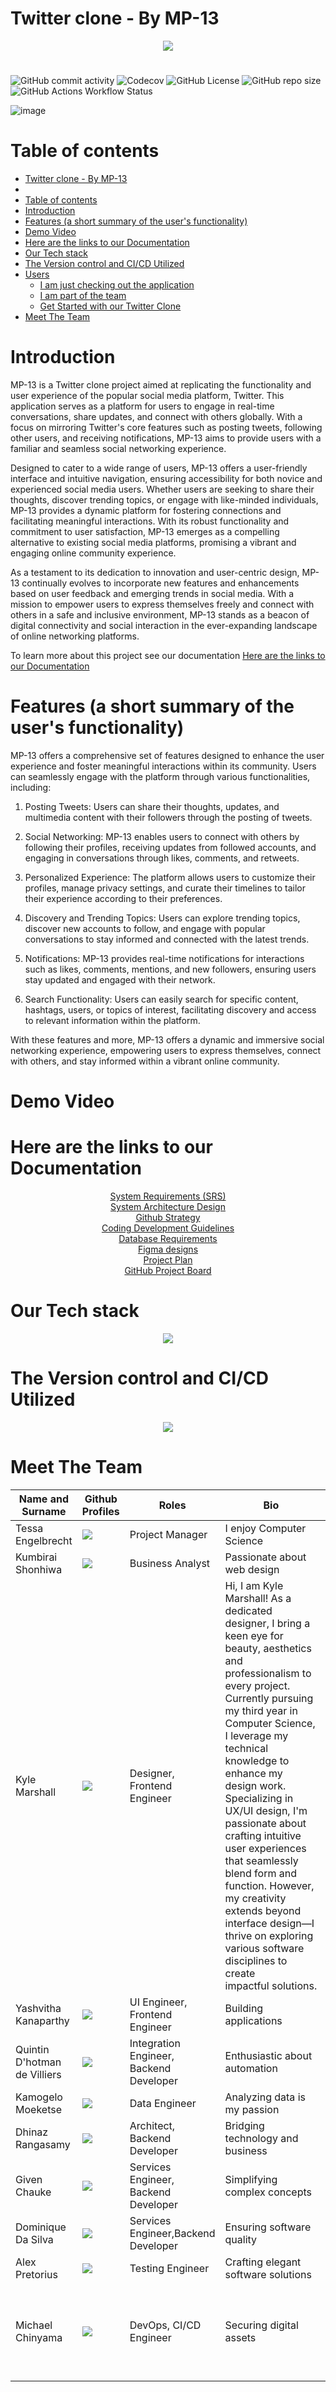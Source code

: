 # Twitter clone - By MP-13

<p align="center">
  <a href="https://skillicons.dev">
    <img src="/public/twitter.svg" />
  </a>
</p>


#
<p align="center">

![GitHub commit activity](https://img.shields.io/github/commit-activity/y/COS301-SE-2024/MiniProject13?style=flat-square)
![Codecov](https://img.shields.io/codecov/c/github/COS301-SE-2024/MiniProject13?style=flat-square)
![GitHub License](https://img.shields.io/github/license/COS301-SE-2024/MiniProject13?style=flat-square)
![GitHub repo size](https://img.shields.io/github/repo-size/COS301-SE-2024/MiniProject13?style=flat-square)
![GitHub Actions Workflow Status](https://img.shields.io/github/actions/workflow/status/COS301-SE-2024/MiniProject13/.github%2Fworkflows%2Ftest.yml?style=flat-square)

</p>


![image](images/Splash_Page_Screenshot.png)

# Table of contents

- [Twitter clone - By MP-13](#twitter-clone---by-mp-13)
- [](#)
- [Table of contents](#table-of-contents)
- [Introduction](#introduction)
- [Features (a short summary of the user's functionality)](#features-a-short-summary-of-the-users-functionality)
- [Demo Video](#demo-video)
- [Here are the links to our Documentation](#here-are-the-links-to-our-documentation)
- [Our Tech stack](#our-tech-stack)
- [The Version control and CI/CD Utilized](#the-version-control-and-cicd-utilized)
- [Users](#users)
  - [I am just checking out the application](#i-am-just-checking-out-the-application)
  - [I am part of the team](#i-am-part-of-the-team)
  - [Get Started with our Twitter Clone](#get-started-with-our-twitter-clone)
- [Meet The Team](#meet-the-team)

# Introduction

MP-13 is a Twitter clone project aimed at replicating the functionality and user experience of the popular social media platform, Twitter. This application serves as a platform for users to engage in real-time conversations, share updates, and connect with others globally. With a focus on mirroring Twitter's core features such as posting tweets, following other users, and receiving notifications, MP-13 aims to provide users with a familiar and seamless social networking experience.

Designed to cater to a wide range of users, MP-13 offers a user-friendly interface and intuitive navigation, ensuring accessibility for both novice and experienced social media users. Whether users are seeking to share their thoughts, discover trending topics, or engage with like-minded individuals, MP-13 provides a dynamic platform for fostering connections and facilitating meaningful interactions. With its robust functionality and commitment to user satisfaction, MP-13 emerges as a compelling alternative to existing social media platforms, promising a vibrant and engaging online community experience.

As a testament to its dedication to innovation and user-centric design, MP-13 continually evolves to incorporate new features and enhancements based on user feedback and emerging trends in social media. With a mission to empower users to express themselves freely and connect with others in a safe and inclusive environment, MP-13 stands as a beacon of digital connectivity and social interaction in the ever-expanding landscape of online networking platforms.

To learn more about this project see our documentation [Here are the links to our Documentation](#here-are-the-links-to-our-documentation)

# Features (a short summary of the user's functionality)

MP-13 offers a comprehensive set of features designed to enhance the user experience and foster meaningful interactions within its community. Users can seamlessly engage with the platform through various functionalities, including:

1. Posting Tweets: Users can share their thoughts, updates, and multimedia content with their followers through the posting of tweets.

2. Social Networking: MP-13 enables users to connect with others by following their profiles, receiving updates from followed accounts, and engaging in conversations through likes, comments, and retweets.

3. Personalized Experience: The platform allows users to customize their profiles, manage privacy settings, and curate their timelines to tailor their experience according to their preferences.

4. Discovery and Trending Topics: Users can explore trending topics, discover new accounts to follow, and engage with popular conversations to stay informed and connected with the latest trends.

5. Notifications: MP-13 provides real-time notifications for interactions such as likes, comments, mentions, and new followers, ensuring users stay updated and engaged with their network.

6. Search Functionality: Users can easily search for specific content, hashtags, users, or topics of interest, facilitating discovery and access to relevant information within the platform.

With these features and more, MP-13 offers a dynamic and immersive social networking experience, empowering users to express themselves, connect with others, and stay informed within a vibrant online community.

# Demo Video

# Here are the links to our Documentation

<p align="center">
 <a href="https://docs.google.com/document/d/13-FlGpf09eMM-dNkEyX95V4DfcYBMRBgIdHgMGPqi2o/edit?usp=sharing">System Requirements (SRS)</a><br>
 <a href ="https://docs.google.com/document/d/1F4WdKmrvO_eCkr2DajvDOus36bxUpxkydDistqnIFjY/edit?usp=sharing">System Architecture Design</a><br>
 <a href ="https://docs.google.com/document/d/11aLnvSpC1LST7BpA-j2aYu5DllywdCPte29lN52R7SM/edit?usp=sharing">Github Strategy</a><br>
 <a href ="https://docs.google.com/document/d/1NaAGZrMSGhZlp4n6qhYUH5sP8S-cm-749Gra2NR-TLQ/edit?usp=sharing">Coding Development Guidelines</a><br>
 <a href ="https://docs.google.com/document/d/10wjOA4YQwbv8rrY7VAZbGI7kNGU068dD_kCcFyz7TNM/edit?usp=sharing">Database Requirements</a><br>
 <a href="https://www.figma.com/file/w0aRTpe5SPT38VwPLuGaFK/COS301-MP-13?type=design&node-id=333%3A2&mode=design&t=Zq1dr1WePO4TwN30-1">Figma designs</a><br>
  <a href="https://github.com/u22633601/MP-13/wiki/Project-Plan">Project Plan</a><br>
 <a href="https://github.com/orgs/COS301-SE-2024/projects/37">GitHub Project Board</a><br>
</p>

# Our Tech stack

<p align="center">
  <a href="https://skillicons.dev">
    <img src="https://skillicons.dev/icons?i=deno,cypress,figma,md,npm,postgres,react,supabase,ts,vercel,vite,vitest&perline=4&theme=light" />
  </a>
</p>

# The Version control and CI/CD Utilized

<p align="center">
  <a href="https://skillicons.dev">
    <img src="https://skillicons.dev/icons?i=git,github,githubactions&theme=light" />
  </a>
</p>



# Meet The Team

| Name and Surname             | Github Profiles                                                    | Roles                                   | Bio                                                                                                                                                                                                                                                                                                                                                                                                                                                                                                                          | Profile Image                                                                 |
| ---------------------------- | ------------------------------------------------------------------ | --------------------------------------- | ---------------------------------------------------------------------------------------------------------------------------------------------------------------------------------------------------------------------------------------------------------------------------------------------------------------------------------------------------------------------------------------------------------------------------------------------------------------------------------------------------------------------------- | ----------------------------------------------------------------------------- |
| Tessa Engelbrecht            | <a href=""> <img src="https://skillicons.dev/icons?i=github"/></a> | Project Manager                         | I enjoy Computer Science                                                                                                                                                                                                                                                                                                                                                                                                                                                                                                     | <img src="images/IMG-20240312-WA0082.jpg" >                       |
| Kumbirai Shonhiwa            | <a href=""><img src="https://skillicons.dev/icons?i=github"/></a>  | Business Analyst                        | Passionate about web design                                                                                                                                                                                                                                                                                                                                                                                                                                                                                                  | <img src="images/IMG-20240312-WA0079.jpg" >                       |
| Kyle Marshall                | <a href=""><img src="https://skillicons.dev/icons?i=github"/></a>  | Designer, Frontend Engineer             | Hi, I am Kyle Marshall! As a dedicated designer, I bring a keen eye for beauty, aesthetics and professionalism to every project. Currently pursuing my third year in Computer Science, I leverage my technical knowledge to enhance my design work. Specializing in UX/UI design, I'm passionate about crafting intuitive user experiences that seamlessly blend form and function. However, my creativity extends beyond interface design—I thrive on exploring various software disciplines to create impactful solutions. | <img src="images/IMG-20240312-WA0073.jpg" >                       |
| Yashvitha Kanaparthy         | <a href=""><img src="https://skillicons.dev/icons?i=github"/></a>  | UI Engineer, Frontend Engineer          | Building applications                                                                                                                                                                                                                                                                                                                                                                                                                                                                                                        | <img src="images/IMG-20240312-WA0076.jpg" >                       |
| Quintin D'hotman de Villiers | <a href=""><img src="https://skillicons.dev/icons?i=github"/></a>  | Integration Engineer, Backend Developer | Enthusiastic about automation                                                                                                                                                                                                                                                                                                                                                                                                                                                                                                | <img src="images/IMG-20240312-WA0077.jpg" >                       |
| Kamogelo Moeketse            | <a href=""><img src="https://skillicons.dev/icons?i=github"/></a>  | Data Engineer                           | Analyzing data is my passion                                                                                                                                                                                                                                                                                                                                                                                                                                                                                                 | <img src="images/IMG-20240312-WA0074.jpg" >                       |
| Dhinaz Rangasamy             | <a href=""><img src="https://skillicons.dev/icons?i=github"/></a>  | Architect, Backend Developer            | Bridging technology and business                                                                                                                                                                                                                                                                                                                                                                                                                                                                                             | <img src="images/IMG-20240312-WA0078.jpg" >                       |
| Given Chauke                 | <a href=""><img src="https://skillicons.dev/icons?i=github"/></a>  | Services Engineer, Backend Developer    | Simplifying complex concepts                                                                                                                                                                                                                                                                                                                                                                                                                                                                                                 | <img src="images/IMG-20240312-WA0083.jpg" >                       |
| Dominique Da Silva           | <a href=""><img src="https://skillicons.dev/icons?i=github"/></a>  | Services Engineer,Backend Developer     | Ensuring software quality                                                                                                                                                                                                                                                                                                                                                                                                                                                                                                    | <img src="images/IMG-20240312-WA0081.jpg" >                       |
| Alex Pretorius               | <a href=""><img src="https://skillicons.dev/icons?i=github"/></a>  | Testing Engineer                        | Crafting elegant software solutions                                                                                                                                                                                                                                                                                                                                                                                                                                                                                          | <img src="images/IMG-20240312-WA0080.jpg" >                       |
| Michael Chinyama             | <a href=""><img src="https://skillicons.dev/icons?i=github"/></a>  | DevOps, CI/CD Engineer                  | Securing digital assets                                                                                                                                                                                                                                                                                                                                                                                                                                                                                                      | <img src="https://avatars.githubusercontent.com/u/93211335?v=4" height="150"> |
